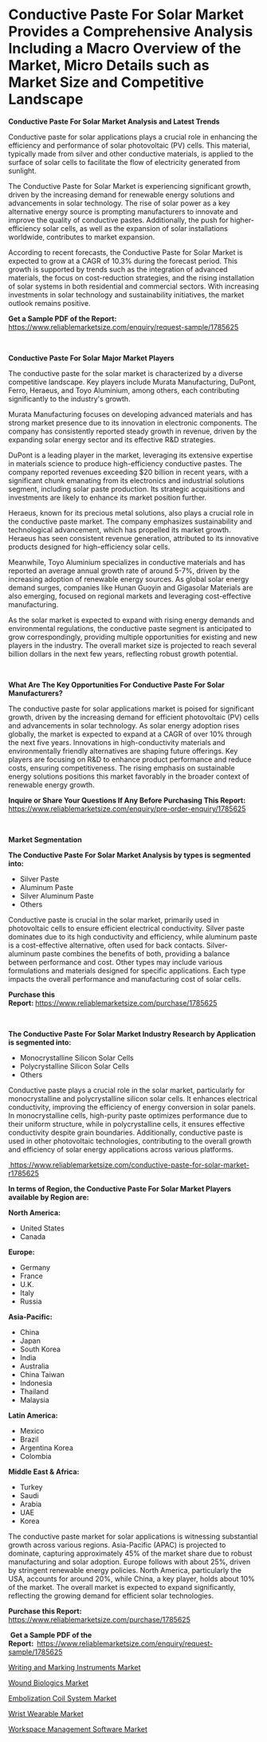 <p><h1>Conductive Paste For Solar Market Provides a Comprehensive Analysis Including a Macro Overview of the Market, Micro Details such as Market Size and Competitive Landscape</h1></p><p><strong>Conductive Paste For Solar Market Analysis and Latest Trends</strong></p>
<p><p>Conductive paste for solar applications plays a crucial role in enhancing the efficiency and performance of solar photovoltaic (PV) cells. This material, typically made from silver and other conductive materials, is applied to the surface of solar cells to facilitate the flow of electricity generated from sunlight. </p><p>The Conductive Paste for Solar Market is experiencing significant growth, driven by the increasing demand for renewable energy solutions and advancements in solar technology. The rise of solar power as a key alternative energy source is prompting manufacturers to innovate and improve the quality of conductive pastes. Additionally, the push for higher-efficiency solar cells, as well as the expansion of solar installations worldwide, contributes to market expansion.</p><p>According to recent forecasts, the Conductive Paste for Solar Market is expected to grow at a CAGR of 10.3% during the forecast period. This growth is supported by trends such as the integration of advanced materials, the focus on cost-reduction strategies, and the rising installation of solar systems in both residential and commercial sectors. With increasing investments in solar technology and sustainability initiatives, the market outlook remains positive.</p></p>
<p><strong>Get a Sample PDF of the Report:&nbsp;</strong> <a href="https://www.reliablemarketsize.com/enquiry/request-sample/1785625?utm_campaign=1838&utm_medium=2&utm_source=Github&utm_content=ia&utm_term=18122024&utm_id=conductive-paste-for-solar">https://www.reliablemarketsize.com/enquiry/request-sample/1785625</a></p>
<p>&nbsp;</p>
<p><strong>Conductive Paste For Solar Major Market Players</strong></p>
<p><p>The conductive paste for the solar market is characterized by a diverse competitive landscape. Key players include Murata Manufacturing, DuPont, Ferro, Heraeus, and Toyo Aluminium, among others, each contributing significantly to the industry's growth.</p><p>Murata Manufacturing focuses on developing advanced materials and has strong market presence due to its innovation in electronic components. The company has consistently reported steady growth in revenue, driven by the expanding solar energy sector and its effective R&D strategies.</p><p>DuPont is a leading player in the market, leveraging its extensive expertise in materials science to produce high-efficiency conductive pastes. The company reported revenues exceeding $20 billion in recent years, with a significant chunk emanating from its electronics and industrial solutions segment, including solar paste production. Its strategic acquisitions and investments are likely to enhance its market position further.</p><p>Heraeus, known for its precious metal solutions, also plays a crucial role in the conductive paste market. The company emphasizes sustainability and technological advancement, which has propelled its market growth. Heraeus has seen consistent revenue generation, attributed to its innovative products designed for high-efficiency solar cells.</p><p>Meanwhile, Toyo Aluminium specializes in conductive materials and has reported an average annual growth rate of around 5-7%, driven by the increasing adoption of renewable energy sources. As global solar energy demand surges, companies like Hunan Guoyin and Gigasolar Materials are also emerging, focused on regional markets and leveraging cost-effective manufacturing.</p><p>As the solar market is expected to expand with rising energy demands and environmental regulations, the conductive paste segment is anticipated to grow correspondingly, providing multiple opportunities for existing and new players in the industry. The overall market size is projected to reach several billion dollars in the next few years, reflecting robust growth potential.</p></p>
<p>&nbsp;</p>
<p><strong>What Are The Key Opportunities For Conductive Paste For Solar Manufacturers?</strong></p>
<p><p>The conductive paste for solar applications market is poised for significant growth, driven by the increasing demand for efficient photovoltaic (PV) cells and advancements in solar technology. As solar energy adoption rises globally, the market is expected to expand at a CAGR of over 10% through the next five years. Innovations in high-conductivity materials and environmentally friendly alternatives are shaping future offerings. Key players are focusing on R&D to enhance product performance and reduce costs, ensuring competitiveness. The rising emphasis on sustainable energy solutions positions this market favorably in the broader context of renewable energy growth.</p></p>
<p><strong>Inquire or Share Your Questions If Any Before Purchasing This Report:</strong> <a href="https://www.reliablemarketsize.com/enquiry/pre-order-enquiry/1785625?utm_campaign=1838&utm_medium=2&utm_source=Github&utm_content=ia&utm_term=18122024&utm_id=conductive-paste-for-solar">https://www.reliablemarketsize.com/enquiry/pre-order-enquiry/1785625</a></p>
<p>&nbsp;</p>
<p><strong>Market Segmentation</strong></p>
<p><strong>The Conductive Paste For Solar Market Analysis by types is segmented into:</strong></p>
<p><ul><li>Silver Paste</li><li>Aluminum Paste</li><li>Silver Aluminum Paste</li><li>Others</li></ul></p>
<p><p>Conductive paste is crucial in the solar market, primarily used in photovoltaic cells to ensure efficient electrical conductivity. Silver paste dominates due to its high conductivity and efficiency, while aluminum paste is a cost-effective alternative, often used for back contacts. Silver-aluminum paste combines the benefits of both, providing a balance between performance and cost. Other types may include various formulations and materials designed for specific applications. Each type impacts the overall performance and manufacturing cost of solar cells.</p></p>
<p><strong>Purchase this Report:&nbsp;</strong><a href="https://www.reliablemarketsize.com/purchase/1785625?utm_campaign=1838&utm_medium=2&utm_source=Github&utm_content=ia&utm_term=18122024&utm_id=conductive-paste-for-solar">https://www.reliablemarketsize.com/purchase/1785625</a></p>
<p>&nbsp;</p>
<p><strong>The Conductive Paste For Solar Market Industry Research by Application is segmented into:</strong></p>
<p><ul><li>Monocrystalline Silicon Solar Cells</li><li>Polycrystalline Silicon Solar Cells</li><li>Others</li></ul></p>
<p><p>Conductive paste plays a crucial role in the solar market, particularly for monocrystalline and polycrystalline silicon solar cells. It enhances electrical conductivity, improving the efficiency of energy conversion in solar panels. In monocrystalline cells, high-purity paste optimizes performance due to their uniform structure, while in polycrystalline cells, it ensures effective conductivity despite grain boundaries. Additionally, conductive paste is used in other photovoltaic technologies, contributing to the overall growth and efficiency of solar energy applications across various platforms.</p></p>
<p><a href="https://www.reliablemarketsize.com/conductive-paste-for-solar-market-r1785625?utm_campaign=1838&utm_medium=2&utm_source=Github&utm_content=ia&utm_term=18122024&utm_id=conductive-paste-for-solar">&nbsp;https://www.reliablemarketsize.com/conductive-paste-for-solar-market-r1785625</a></p>
<p><strong>In terms of Region, the Conductive Paste For Solar Market Players available by Region are:</strong></p>
<p>
    <p> <strong> North America: </strong>
        <ul>
            <li>United States</li>
            <li>Canada</li>
        </ul>
        </p> 
    <p> <strong> Europe: </strong>
        <ul>
            <li>Germany</li>
            <li>France</li>
            <li>U.K.</li>
            <li>Italy</li>
            <li>Russia</li>
        </ul>
        </p> 
    <p> <strong> Asia-Pacific: </strong>
        <ul>
            <li>China</li>
            <li>Japan</li>
            <li>South Korea</li>
            <li>India</li>
            <li>Australia</li>
            <li>China Taiwan</li>
            <li>Indonesia</li>
            <li>Thailand</li>
            <li>Malaysia</li>
        </ul>
        </p> 
    <p> <strong> Latin America: </strong>
        <ul>
            <li>Mexico</li>
            <li>Brazil</li>
            <li>Argentina Korea</li>
            <li>Colombia</li>
        </ul>
        </p> 
    <p> <strong> Middle East & Africa: </strong>
        <ul>
            <li>Turkey</li>
            <li>Saudi</li>
            <li>Arabia</li>
            <li>UAE</li>
            <li>Korea</li>
        </ul>
    </p>
    </p>
<p><p>The conductive paste market for solar applications is witnessing substantial growth across various regions. Asia-Pacific (APAC) is projected to dominate, capturing approximately 45% of the market share due to robust manufacturing and solar adoption. Europe follows with about 25%, driven by stringent renewable energy policies. North America, particularly the USA, accounts for around 20%, while China, a key player, holds about 10% of the market. The overall market is expected to expand significantly, reflecting the growing demand for efficient solar technologies.</p></p>
<p><strong>Purchase this Report: </strong><a href="https://www.reliablemarketsize.com/purchase/1785625?utm_campaign=1838&utm_medium=2&utm_source=Github&utm_content=ia&utm_term=18122024&utm_id=conductive-paste-for-solar">https://www.reliablemarketsize.com/purchase/1785625</a></p>
<p>&nbsp;<strong>Get a Sample PDF of the Report:&nbsp;&nbsp;</strong><a href="https://www.reliablemarketsize.com/enquiry/request-sample/1785625?utm_campaign=1838&utm_medium=2&utm_source=Github&utm_content=ia&utm_term=18122024&utm_id=conductive-paste-for-solar">https://www.reliablemarketsize.com/enquiry/request-sample/1785625</a></p>
<p><strong></strong></p>
<p><p><a href="https://www.linkedin.com/pulse/size-estimationof-writing-marking-instruments-market-forecast-hu9te?utm_campaign=1838&utm_medium=2&utm_source=Github&utm_content=ia&utm_term=18122024&utm_id=conductive-paste-for-solar">Writing and Marking Instruments Market</a></p><p><a href="https://www.linkedin.com/pulse/wound-biologics-market-analysis-report-competitive-strategies-zkwbe?utm_campaign=1838&utm_medium=2&utm_source=Github&utm_content=ia&utm_term=18122024&utm_id=conductive-paste-for-solar">Wound Biologics Market</a></p><p><a href="https://github.com/pizolina/Market-Research-Report-List-6/blob/main/embolization-coil-system-market.md?utm_campaign=1838&utm_medium=2&utm_source=Github&utm_content=ia&utm_term=18122024&utm_id=conductive-paste-for-solar">Embolization Coil System Market</a></p><p><a href="https://www.linkedin.com/pulse/wrist-wearable-market-analysis-latest-marketing-trends-future-hrjte?utm_campaign=1838&utm_medium=2&utm_source=Github&utm_content=ia&utm_term=18122024&utm_id=conductive-paste-for-solar">Wrist Wearable Market</a></p><p><a href="https://www.linkedin.com/pulse/workspace-management-software-market-size-value-report-flmwe?utm_campaign=1838&utm_medium=2&utm_source=Github&utm_content=ia&utm_term=18122024&utm_id=conductive-paste-for-solar">Workspace Management Software Market</a></p></p>